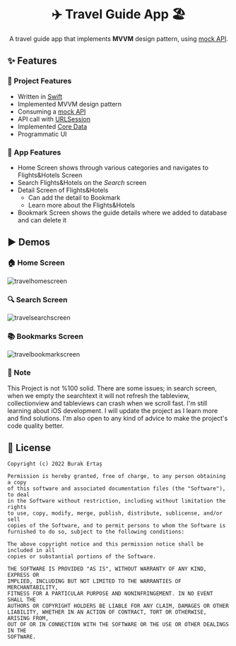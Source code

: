 <h1 align="center">✈️ Travel Guide App 🏖</h1>


<p align="center">
A travel guide app that implements <b>MVVM</b> design pattern, using 
  <a href="https://633f7631e44b83bc73bab811.mockapi.io/all_travel_list">mock API</a>.
</p>



## ✨ Features
### 🔸 Project Features
- Written in [Swift](https://www.swift.org)
- Implemented MVVM design pattern
- Consuming a [mock API](https://633f7631e44b83bc73bab811.mockapi.io/all_travel_list)
- API call with [URLSession](https://developer.apple.com/documentation/foundation/urlsession)
- Implemented [Core Data](https://developer.apple.com/documentation/coredata)
- Programmatic UI

### 🔹 App Features
- Home Screen shows through various categories and navigates to Flights&Hotels Screen
- Search Flights&Hotels on the *Search* screen
- Detail Screen of Flights&Hotels
  - Can add the detail to Bookmark
  - Learn more about the Flights&Hotels
- Bookmark Screen shows the guide details where we added to database and can delete it


## ▶ Demos



### 🏠 Home Screen



![travelhomescreen](https://user-images.githubusercontent.com/88059407/194955318-243edfdb-fdac-4f29-b6cb-8ac8d21206dd.gif)



### 🔍 Search Screen



![travelsearchscreen](https://user-images.githubusercontent.com/88059407/194955389-abf68688-4592-4708-8792-6c9ca38d7453.gif)



### 📚 Bookmarks Screen




![travelbookmarkscreen](https://user-images.githubusercontent.com/88059407/194955509-eee0e04a-e980-4782-b349-967ad7b25989.gif)




### 📌 Note
This Project is not %100 solid. There are some issues; in search screen, when we empty the searchtext it will not refresh the tableview, collectionview and tableviews can crash when we scroll fast. I'm still learning about iOS development. I will update the project as I learn more and find solutions. I'm also open to any kind of advice to make the project's code quality better.


## 📜 License
```
Copyright (c) 2022 Burak Ertaş

Permission is hereby granted, free of charge, to any person obtaining a copy
of this software and associated documentation files (the "Software"), to deal
in the Software without restriction, including without limitation the rights
to use, copy, modify, merge, publish, distribute, sublicense, and/or sell
copies of the Software, and to permit persons to whom the Software is
furnished to do so, subject to the following conditions:

The above copyright notice and this permission notice shall be included in all
copies or substantial portions of the Software.

THE SOFTWARE IS PROVIDED "AS IS", WITHOUT WARRANTY OF ANY KIND, EXPRESS OR
IMPLIED, INCLUDING BUT NOT LIMITED TO THE WARRANTIES OF MERCHANTABILITY,
FITNESS FOR A PARTICULAR PURPOSE AND NONINFRINGEMENT. IN NO EVENT SHALL THE
AUTHORS OR COPYRIGHT HOLDERS BE LIABLE FOR ANY CLAIM, DAMAGES OR OTHER
LIABILITY, WHETHER IN AN ACTION OF CONTRACT, TORT OR OTHERWISE, ARISING FROM,
OUT OF OR IN CONNECTION WITH THE SOFTWARE OR THE USE OR OTHER DEALINGS IN THE
SOFTWARE.
```
